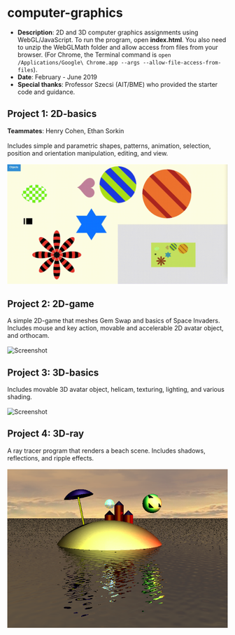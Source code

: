 # computer-graphics
* **Description**: 2D and 3D computer graphics assignments using WebGL/JavaScript. To run the program, open **index.html**. You also need to unzip the WebGLMath folder and allow access from files from your browser. (For Chrome, the Terminal command is `open /Applications/Google\ Chrome.app --args --allow-file-access-from-files`).
* **Date**: February - June 2019
* **Special thanks**: Professor Szecsi (AIT/BME) who provided the starter code and guidance.

## Project 1: 2D-basics <br>
**Teammates**: Henry Cohen, Ethan Sorkin <br><br>
Includes simple and parametric shapes, patterns, animation, selection, position and orientation manipulation, editing, and view. <br><br>
![Screenshot](BasicObjects.gif)

## Project 2: 2D-game <br>
A simple 2D-game that meshes Gem Swap and basics of Space Invaders. Includes mouse and key action, movable and accelerable 2D avatar object, and orthocam. <br><br>
![Screenshot](GemVader.gif)

## Project 3: 3D-basics <br>
Includes movable 3D avatar object, helicam, texturing, lighting, and various shading. <br><br>
![Screenshot](3dBasic.gif)

## Project 4: 3D-ray <br>
A ray tracer program that renders a beach scene. Includes shadows, reflections, and ripple effects. <br><br>
![Screenshot](Island.png)
